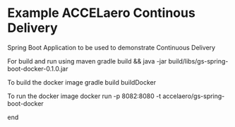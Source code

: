 # Example ACCELaero Continous Delivery

Spring Boot Application to be used to demonstrate Continuous Delivery

For build and run using maven 
gradle build && java -jar build/libs/gs-spring-boot-docker-0.1.0.jar

To build the docker image 
gradle build buildDocker

To run the docker image
docker run -p 8082:8080 -t accelaero/gs-spring-boot-docker

end



